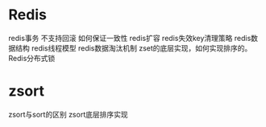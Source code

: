 # Redis
redis事务 不支持回滚 如何保证一致性
redis扩容
redis失效key清理策略
redis数据结构
redis线程模型
redis数据淘汰机制
zset的底层实现，如何实现排序的。
Redis分布式锁

# zsort
zsort与sort的区别
zsort底层排序实现
